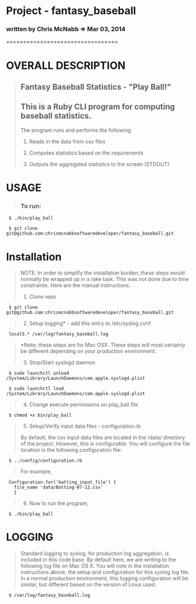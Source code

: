 # Project - fantasy_baseball 
### written by Chris McNabb  => Mar 03, 2014
 
=================================
 
# OVERALL DESCRIPTION
>
> ## Fantasy Baseball Statistics - "Play Ball!"
>
> ## This is a Ruby CLI program for computing baseball statistics.
>
> The program runs and performs the following:
>
> 1.   Reads in the data from csv files
>
> 2.   Computes statistics based on the requirements
>
> 3.   Outputs the aggregated statistics to the screen (STDOUT)
>
>
# USAGE
>
> ### To run:
>
     $ ./bin/play_ball
>

>
     $ git clone git@github.com:chrismcnabbsoftwaredeveloper/fantasy_baseball.git
>

# Installation
>
> NOTE: In order to simplify the installation burden, these steps would normally be wrapped up in a rake task.  This was not done due to time constraints. Here are the manual instructions.
>
> 1.   Clone repo
>
     $ git clone git@github.com:chrismcnabbsoftwaredeveloper/fantasy_baseball.git
>

> 2.   Setup logging* - add this entry to /etc/syslog.conf
>
     local5.* /var/log/fantasy_baseball.log
>

> *Note: these steps are for Mac OSX. These steps will most certainly be different depending on your production environment.
>
> 3.   Stop/Start syslogd daemon
>
     $ sudo launchctl unload /System/Library/LaunchDaemons/com.apple.syslogd.plist
>
     $ sudo launchctl load /System/Library/LaunchDaemons/com.apple.syslogd.plist
>

> 4.   Change execute permissions on play_ball file
>
     $ chmod +x bin/play_ball
>

> 5. Setup/Verify input data files - configuration.rb
>
> By default, the csv input data files are located in the /data/ directory of the project.  However, this is configurable.  You will configure the file location in the following configuration file:
>
     $ ../config/configuration.rb
>

> For example,
>
     Configuration.for('batting_input_file') {
       file_name 'data/Batting-07-12.csv'
       }
>

> 6. Now to run the program,
>
     $ ./bin/play_ball
>


# LOGGING
>
> Standard logging to syslog, for production log aggregation, is included in this code base.  By default here, we are writing to the following log file on Mac OS X.  You will note in the installation instructions above, the setup and configuration for this syslog log file.  In a normal production environment, this logging configuration will be similar, but different based on the version of Linux used.
>
     $ /var/log/fantasy_baseball.log
>



